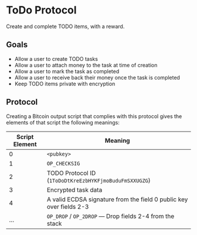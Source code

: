 # ToDo Protocol
Create and complete TODO items, with a reward.

## Goals
* Allow a user to create TODO tasks
* Allow a user to attach money to the task at time of creation
* Allow a user to mark the task as completed
* Allow a user to receive back their money once the task is completed
* Keep TODO items private with encryption

## Protocol
Creating a Bitcoin output script that complies with this protocol gives the elements of that script the following meanings:

Script Element | Meaning
---------------|--------------------
0	             | `<pubkey>`
1	             | `OP_CHECKSIG`
2	             | TODO Protocol ID (`1ToDoDtKreEzbHYKFjmoBuduFmSXXUGZG`)
3	             | Encrypted task data
4	             | A valid ECDSA signature from the field 0 public key over fields 2-3
…              |	`OP_DROP` / `OP_2DROP` — Drop fields 2-4 from the stack

